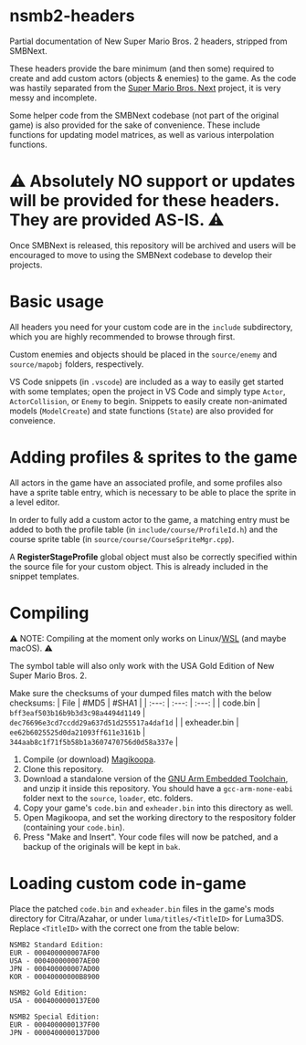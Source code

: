 # nsmb2-headers
Partial documentation of New Super Mario Bros. 2 headers, stripped from SMBNext.

These headers provide the bare minimum (and then some) required to create and add custom actors (objects & enemies) to the game. As the code was hastily separated from the [Super Mario Bros. Next](https://smbnext.net/) project, it is very messy and incomplete.

Some helper code from the SMBNext codebase (not part of the original game) is also provided for the sake of convenience. These include functions for updating model matrices, as well as various interpolation functions.

# ⚠️ Absolutely NO support or updates will be provided for these headers. They are provided AS-IS. ⚠️
Once SMBNext is released, this repository will be archived and users will be encouraged to move to using the SMBNext codebase to develop their projects.


# Basic usage
All headers you need for your custom code are in the `include` subdirectory, which you are highly recommended to browse through first.

Custom enemies and objects should be placed in the `source/enemy` and `source/mapobj` folders, respectively.

VS Code snippets (in `.vscode`) are included as a way to easily get started with some templates; open the project in VS Code and simply type `Actor`, `ActorCollision`, or `Enemy` to begin. Snippets to easily create non-animated models (`ModelCreate`) and state functions (`State`) are also provided for conveience.

# Adding profiles & sprites to the game
All actors in the game have an associated profile, and some profiles also have a sprite table entry, which is necessary to be able to place the sprite in a level editor.

In order to fully add a custom actor to the game, a matching entry must be added to both the profile table (in `include/course/ProfileId.h`) and the course sprite table (in `source/course/CourseSpriteMgr.cpp`).

A **RegisterStageProfile** global object must also be correctly specified within the source file for your custom object. This is already included in the snippet templates.


# Compiling

⚠️ NOTE: Compiling at the moment only works on Linux/[WSL](https://learn.microsoft.com/en-us/windows/wsl/install) (and maybe macOS). ⚠️

The symbol table will also only work with the USA Gold Edition of New Super Mario Bros. 2.

Make sure the checksums of your dumped files match with the below checksums:
| File | #MD5    | #SHA1    |
| :---:   | :---: | :---: |
| code.bin | `bff3eaf503b16b9b3d3c98a4494d1149`   | `dec76696e3cd7ccdd29a637d51d255517a4daf1d`   |
| exheader.bin | `ee62b6025525d0da21093ff611e3161b`   | `344aab8c1f71f5b58b1a3607470756d0d58a337e`   |

1) Compile (or download) [Magikoopa](https://github.com/RicBent/Magikoopa).
2) Clone this repository.
3) Download a standalone version of the [GNU Arm Embedded Toolchain](https://developer.arm.com/downloads/-/gnu-rm), and unzip it inside this repository. You should have a `gcc-arm-none-eabi` folder next to the `source`, `loader`, etc. folders.
4) Copy your game's `code.bin` and `exheader.bin` into this directory as well.
5) Open Magikoopa, and set the working directory to the respository folder (containing your `code.bin`).
6) Press "Make and Insert". Your code files will now be patched, and a backup of the originals will be kept in `bak`.

# Loading custom code in-game

Place the patched `code.bin` and `exheader.bin` files in the game's mods directory for Citra/Azahar, or under `luma/titles/<TitleID>` for Luma3DS. Replace `<TitleID>` with the correct one from the table below:

```
NSMB2 Standard Edition:
EUR - 000400000007AF00
USA - 000400000007AE00
JPN - 000400000007AD00
KOR - 00040000000B8900

NSMB2 Gold Edition:
USA - 0004000000137E00

NSMB2 Special Edition:
EUR - 0004000000137F00
JPN - 0000400000137D00
```
